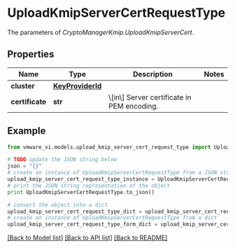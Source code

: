 # UploadKmipServerCertRequestType

The parameters of *CryptoManagerKmip.UploadKmipServerCert*. 

## Properties
Name | Type | Description | Notes
------------ | ------------- | ------------- | -------------
**cluster** | [**KeyProviderId**](KeyProviderId.md) |  | 
**certificate** | **str** | \\[in\\] Server certificate in PEM encoding.  | 

## Example

```python
from vmware_vi.models.upload_kmip_server_cert_request_type import UploadKmipServerCertRequestType

# TODO update the JSON string below
json = "{}"
# create an instance of UploadKmipServerCertRequestType from a JSON string
upload_kmip_server_cert_request_type_instance = UploadKmipServerCertRequestType.from_json(json)
# print the JSON string representation of the object
print UploadKmipServerCertRequestType.to_json()

# convert the object into a dict
upload_kmip_server_cert_request_type_dict = upload_kmip_server_cert_request_type_instance.to_dict()
# create an instance of UploadKmipServerCertRequestType from a dict
upload_kmip_server_cert_request_type_form_dict = upload_kmip_server_cert_request_type.from_dict(upload_kmip_server_cert_request_type_dict)
```
[[Back to Model list]](../README.md#documentation-for-models) [[Back to API list]](../README.md#documentation-for-api-endpoints) [[Back to README]](../README.md)



